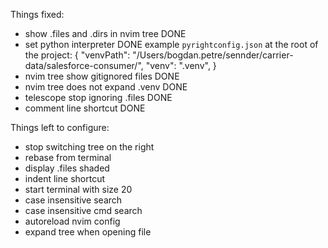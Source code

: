 Things fixed:
- show .files and .dirs in nvim tree DONE
- set python interpreter DONE
example `pyrightconfig.json` at the root of the project:
{
    "venvPath": "/Users/bogdan.petre/sennder/carrier-data/salesforce-consumer/",
    "venv": ".venv",
}
- nvim tree show gitignored files DONE
- nvim tree does not expand .venv DONE 
- telescope stop ignoring .files DONE 
- comment line shortcut DONE


Things left to configure:
- stop switching tree on the right
- rebase from terminal
- display .files shaded
- indent line shortcut
- start terminal with size 20
- case insensitive search 
- case insensitive cmd search
- autoreload nvim config
- expand tree when opening file
